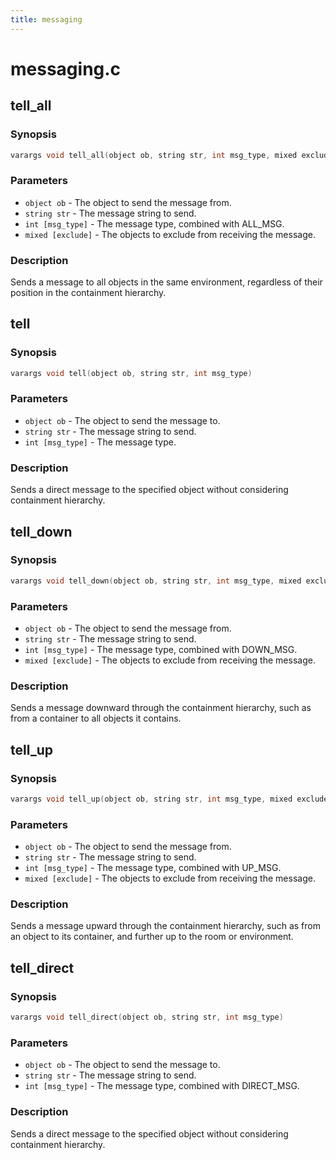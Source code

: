 ```yaml
---
title: messaging
---
```

# messaging.c

## tell_all

### Synopsis

```c
varargs void tell_all(object ob, string str, int msg_type, mixed exclude)
```

### Parameters

* `object ob` - The object to send the message from.
* `string str` - The message string to send.
* `int [msg_type]` - The message type, combined with ALL_MSG.
* `mixed [exclude]` - The objects to exclude from receiving the message.

### Description

Sends a message to all objects in the same environment, regardless
of their position in the containment hierarchy.

## tell

### Synopsis

```c
varargs void tell(object ob, string str, int msg_type)
```

### Parameters

* `object ob` - The object to send the message to.
* `string str` - The message string to send.
* `int [msg_type]` - The message type.

### Description

Sends a direct message to the specified object without considering
containment hierarchy.

## tell_down

### Synopsis

```c
varargs void tell_down(object ob, string str, int msg_type, mixed exclude)
```

### Parameters

* `object ob` - The object to send the message from.
* `string str` - The message string to send.
* `int [msg_type]` - The message type, combined with DOWN_MSG.
* `mixed [exclude]` - The objects to exclude from receiving the message.

### Description

Sends a message downward through the containment hierarchy, such
as from a container to all objects it contains.

## tell_up

### Synopsis

```c
varargs void tell_up(object ob, string str, int msg_type, mixed exclude)
```

### Parameters

* `object ob` - The object to send the message from.
* `string str` - The message string to send.
* `int [msg_type]` - The message type, combined with UP_MSG.
* `mixed [exclude]` - The objects to exclude from receiving the message.

### Description

Sends a message upward through the containment hierarchy, such as
from an object to its container, and further up to the room or
environment.

## tell_direct

### Synopsis

```c
varargs void tell_direct(object ob, string str, int msg_type)
```

### Parameters

* `object ob` - The object to send the message to.
* `string str` - The message string to send.
* `int [msg_type]` - The message type, combined with DIRECT_MSG.

### Description

Sends a direct message to the specified object without considering
containment hierarchy.


